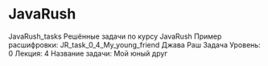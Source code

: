 # JavaRush
JavaRush_tasks
Решённые задачи по курсу JavaRush
Пример расшифровки:
JR_task_0_4_My_young_friend
Джава Раш
Задача
Уровень: 0
Лекция: 4
Название задачи: Мой юный друг


